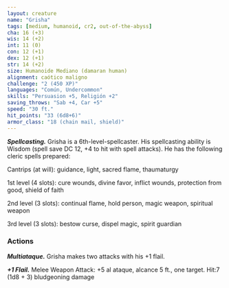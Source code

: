 ```yaml
---
layout: creature
name: "Grisha"
tags: [medium, humanoid, cr2, out-of-the-abyss]
cha: 16 (+3)
wis: 14 (+2)
int: 11 (0)
con: 12 (+1)
dex: 12 (+1)
str: 14 (+2)
size: Humanoide Mediano (damaran human)
alignment: caótico maligno
challenge: "2 (450 XP)"
languages: "Común, Undercommon"
skills: "Persuasion +5, Religión +2"
saving_throws: "Sab +4, Car +5"
speed: "30 ft."
hit_points: "33 (6d8+6)"
armor_class: "18 (chain mail, shield)"
---
```


***Spellcasting.*** Grisha is a 6th-level-spellcaster. His spellcasting ability is Wisdom (spell save DC 12, +4 to hit with spell attacks). He has the following cleric spells prepared:

Cantrips (at will): guidance, light, sacred flame, thaumaturgy

1st level (4 slots): cure wounds, divine favor, inflict wounds, protection from good, shield of faith

2nd level (3 slots): continual flame, hold person, magic weapon, spiritual weapon

3rd level (3 slots): bestow curse, dispel magic, spirit guardian

### Actions

***Multiataque.*** Grisha makes two attacks with his +1 flail.

***+1 Flail.*** Melee Weapon Attack: +5 al ataque, alcance 5 ft., one target. Hit:7 (1d8 + 3) bludgeoning damage